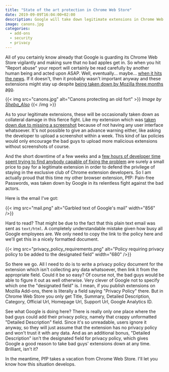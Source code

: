 ```yaml
---
title: "State of the art protection in Chrome Web Store"
date: 2019-09-09T16:04:00+02:00
description: Google will take down legitimate extensions in Chrome Web Store without prior notice without clear instructions on how to get them published again. No problem as long as the bad guys are kept out?
image: canons.jpg
categories:
  - add-ons
  - security
  - privacy
---
```


All of you certainly know already that Google is guarding its Chrome Web Store vigilantly and making sure that no bad apples get in. So when you hit "Report abuse" your report will certainly be read carefully by another human being and acted upon ASAP. Well, eventually... maybe... [when it hits the news](/2018/04/18/the-ticking-time-bomb-fake-ad-blockers-in-chrome-web-store/). If it doesn't, then it probably wasn't important anyway and these extensions might stay up despite [being taken down by Mozilla three months ago](https://bugzilla.mozilla.org/show_bug.cgi?id=1557258).

{{< img src="canons.jpg" alt="Canons protecting an old fort" >}}
<em>Image by <a href="https://www.flickr.com/photos/34534185@N00" rel="nofollow">Sheba_Also</a></em>
{{< /img >}}

As to your legitimate extensions, these will be occasionally taken down as collateral damage in this fierce fight. Like my extension which was [taken down due to missing a screenshot](https://palant.de/2018/07/03/google-to-developers-we-take-down-your-extension-because-we-can/) because of not having any user interface whatsoever. It's not possible to give an advance warning either, like asking the developer to upload a screenshot within a week. This kind of lax policies would only encourage the bad guys to upload more malicious extensions without screenshots of course.

And the short downtime of a few weeks and a [few hours of developer time spent trying to find anybody capable of fixing the problem](https://github.com/AurelienLourot/google-input-tools-large-keyboard/issues/1) are surely a small price to pay for a legitimate extension in order to defend the privilege of staying in the exclusive club of Chrome extension developers. So I am actually proud that this time my other browser extension, PfP: Pain-free Passwords, was taken down by Google in its relentless fight against the bad actors.

Here is the email I've got:

{{< img src="mail.png" alt="Garbled text of Google's mail" width="856" />}}

Hard to read? That might be due to the fact that this plain text email was sent as `text/html`. A completely understandable mistake given how busy all Google employees are. We only need to copy the link to the policy here and we'll get this in a nicely formatted document.

{{< img src="privacy_policy_requirements.png" alt="Policy requiring privacy policy to be added to the designated field" width="680" />}}

So there we go. All I need to do is to write a privacy policy document for the extension which isn't collecting any data whatsoever, then link it from the appropriate field. Could it be so easy? Of course not, the bad guys would be able to figure it out as well otherwise. Very clever of Google not to specify which one the "designated field" is. I mean, if you publish extensions on Mozilla Add-ons, there is literally a field saying "Privacy Policy" there. But in Chrome Web Store you only get Title, Summary, Detailed Description, Category, Official Url, Homepage Url, Support Url, Google Analytics ID.

See what Google is doing here? There is really only one place where the bad guys could add their privacy policy, namely that crappy unformatted "Detailed Description" field. Since it's so unreadable, users ignore it anyway, so they will just assume that the extension has no privacy policy and won't trust it with any data. And as an additional bonus, "Detailed Description" isn't the designated field for privacy policy, which gives Google a good reason to take bad guys' extensions down at any time. Brilliant, isn't it?

In the meantime, PfP takes a vacation from Chrome Web Store. I'll let you know how this situation develops.
